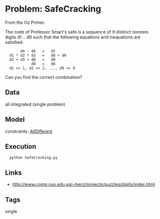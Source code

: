 # Problem: SafeCracking

From the Oz Primer.

The code of Professor Smart's safe is a sequence of 9 distinct
nonzero digits d1 .. d9 such that the following equations and
inequations are satisfied:
```
       d4 - d6   =   d7
  d1 * d2 * d3   =   d8 + d9
  d2 + d3 + d6   <   d8
            d9   <   d8
  d1 <> 1, d2 <> 2, ..., d9 <> 9
```
Can you find the correct combination?

## Data
  all integrated (single problem)

## Model
  constraints: [AllDifferent](https://pycsp.org/documentation/constraints/AllDifferent)

## Execution
```
  python SafeCracking.py
```

## Links
 -  http://www.comp.nus.edu.sg/~henz/projects/puzzles/digits/index.html

## Tags
  single
